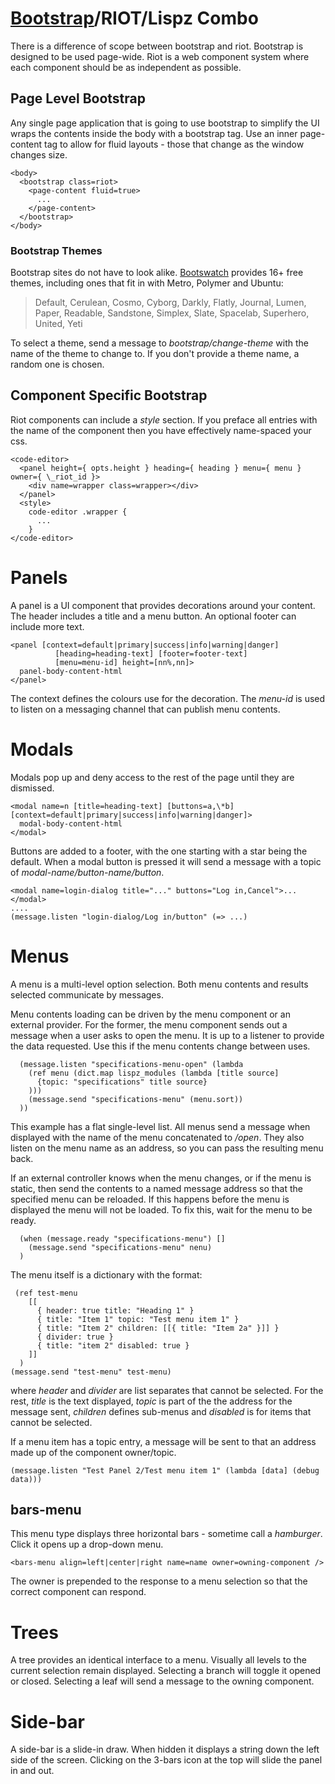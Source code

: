 # [Bootstrap](http://getbootstrap.com/)/RIOT/Lispz Combo

There is a difference of scope between bootstrap and riot. Bootstrap is designed to be used page-wide. Riot is a web component system where each component should be as independent as possible.

## Page Level Bootstrap

Any single page application that is going to use bootstrap to simplify the UI wraps the contents inside the body with a bootstrap tag. Use an inner page-content tag to allow for fluid layouts - those that change as the window changes size.

    <body>
      <bootstrap class=riot>
        <page-content fluid=true>
          ...
        </page-content>
      </bootstrap>
    </body>

### Bootstrap Themes

Bootstrap sites do not have to look alike. [Bootswatch](https://bootswatch.com/) provides 16+ free themes, including ones that fit in with Metro, Polymer and Ubuntu:

> Default, Cerulean, Cosmo, Cyborg, Darkly, Flatly, Journal, Lumen, Paper, Readable, Sandstone, Simplex, Slate, Spacelab, Superhero, United, Yeti

To select a theme, send a message to _bootstrap/change-theme_ with the name of the theme to change to. If you don't provide a theme name, a random one is chosen.

## Component Specific Bootstrap

Riot components can include a _style_ section. If you preface all entries with the name of the component then you have effectively name-spaced your css.

    <code-editor>
      <panel height={ opts.height } heading={ heading } menu={ menu } owner={ \_riot_id }>
        <div name=wrapper class=wrapper></div>
      </panel>
      <style>
        code-editor .wrapper {
          ...
        }
    </code-editor>

# Panels

A panel is a UI component that provides decorations around your content. The header includes a title and a menu button. An optional footer can include more text.

    <panel [context=default|primary|success|info|warning|danger]
              [heading=heading-text] [footer=footer-text]
              [menu=menu-id] height=[nn%,nn]>
      panel-body-content-html
    </panel>

The context defines the colours use for the decoration. The _menu-id_ is used to listen on a messaging channel that can publish menu contents.

# Modals

Modals pop up and deny access to the rest of the page until they are dismissed.

    <modal name=n [title=heading-text] [buttons=a,\*b] [context=default|primary|success|info|warning|danger]>
      modal-body-content-html
    </modal>

Buttons are added to a footer, with the one starting with a star being the default. When a modal button is pressed it will send a message with a topic of _modal-name/button-name/button_.

    <modal name=login-dialog title="..." buttons="Log in,Cancel">...</modal>
    ....
    (message.listen "login-dialog/Log in/button" (=> ...)

# Menus

A menu is a multi-level option selection. Both menu contents and results selected communicate by messages.

Menu contents loading can be driven by the menu component or an external provider. For the former, the menu component sends out a message when a user asks to open the menu. It is up to a listener to provide the data requested. Use this if the menu contents change between uses.

      (message.listen "specifications-menu-open" (lambda
        (ref menu (dict.map lispz_modules (lambda [title source]
          {topic: "specifications" title source}
        )))
        (message.send "specifications-menu" (menu.sort))
      ))

This example has a flat single-level list. All menus send a message when displayed with the name of the menu concatenated to _/open_. They also listen on the menu name as an address, so you can pass the resulting menu back.

If an external controller knows when the menu changes, or if the menu is static, then send the contents to a named message address so that the specified menu can be reloaded. If this happens before the menu is displayed the menu will not be loaded. To fix this, wait for the menu to be ready.

      (when (message.ready "specifications-menu") []
        (message.send "specifications-menu" nenu)
      )        
The menu itself is a dictionary with the format:

     (ref test-menu
        [[
          { header: true title: "Heading 1" }
          { title: "Item 1" topic: "Test menu item 1" }
          { title: "Item 2" children: [[{ title: "Item 2a" }]] }
          { divider: true }
          { title: "item 2" disabled: true }
        ]]
      )
    (message.send "test-menu" test-menu)

where _header_ and _divider_ are list separates that cannot be selected. For the rest, _title_ is the text displayed, _topic_ is part of the the address for the message sent, _children_ defines sub-menus and _disabled_ is for items that cannot be selected.

If a menu item has a topic entry, a message will be sent to that an address made up of the component owner/topic.

    (message.listen "Test Panel 2/Test menu item 1" (lambda [data] (debug data)))

## bars-menu

This menu type displays three horizontal bars - sometime call a _hamburger_. Click it opens up a drop-down menu.

    <bars-menu align=left|center|right name=name owner=owning-component />

The owner is prepended to the response to a menu selection so that the correct component can respond.

# Trees

A tree provides an identical interface to a menu. Visually all levels to the current selection remain displayed. Selecting a branch will toggle it opened or closed. Selecting a leaf will send a message to the owning component.

# Side-bar

A side-bar is a slide-in draw. When hidden it displays a string down the left side of the screen. Clicking on the 3-bars icon at the top will slide the panel in and out.
